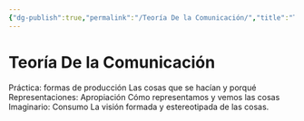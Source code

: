 ```yaml
---
{"dg-publish":true,"permalink":"/Teoría De la Comunicación/","title":"Teoría De la Comunicación","tags":["Idea,"],"noteIcon":"","created":"2023-05-02T10:20:39.912-05:00","updated":"2023-05-02T10:28:05.812-05:00"}
---
```



# Teoría De la Comunicación

Práctica: formas de producción
	Las cosas que se hacían y porqué
Representaciones: Apropiación 
	Cómo representamos y vemos las cosas 
Imaginario: Consumo 
	La visión formada y estereotipada de las cosas.

 
